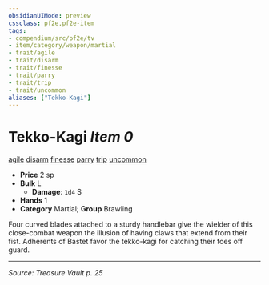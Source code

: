 ```yaml
---
obsidianUIMode: preview
cssclass: pf2e,pf2e-item
tags:
- compendium/src/pf2e/tv
- item/category/weapon/martial
- trait/agile
- trait/disarm
- trait/finesse
- trait/parry
- trait/trip
- trait/uncommon
aliases: ["Tekko-Kagi"]
---
```

# Tekko-Kagi *Item 0*  
[agile](agile.md "Agile Weapon Trait")  [disarm](Reference/Rules/Traits/disarm.md "Disarm Weapon Trait")  [finesse](finesse.md "Finesse Weapon Trait")  [parry](parry.md "Parry Weapon Trait")  [trip](Reference/Rules/Traits/trip.md "Trip Weapon Trait")  [uncommon](uncommon.md "Uncommon Rarity Trait")  

- **Price** 2 sp
- **Bulk** L
  - **Damage**: `1d4` S
- **Hands** 1
- **Category** Martial; **Group** Brawling 

Four curved blades attached to a sturdy handlebar give the wielder of this close-combat weapon the illusion of having claws that extend from their fist. Adherents of Bastet favor the tekko-kagi for catching their foes off guard.


---
*Source: Treasure Vault p. 25*